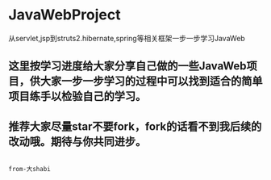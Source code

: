 # JavaWebProject
从servlet,jsp到struts2.hibernate,spring等相关框架一步一步学习JavaWeb
## 这里按学习进度给大家分享自己做的一些JavaWeb项目，供大家一步一步学习的过程中可以找到适合的简单项目练手以检验自己的学习。
## 推荐大家尽量star不要fork，fork的话看不到我后续的改动哦。期待与你共同进步。
                                                                                                      from-大shabi
